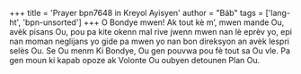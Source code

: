 +++
title = 'Prayer bpn7648 in Kreyol Ayisyen'
author = "Báb"
tags = ['lang-ht', 'bpn-unsorted']
+++
O Bondye mwen! Ak tout kè m’, mwen mande Ou, avèk pisans Ou, pou pa kite okenn mal rive jwenn mwen nan lè eprèv yo, epi nan moman neglijans yo gide pa mwen yo nan bon direksyon an avèk lespri selès Ou. Se Ou menm Ki Bondye, Ou gen pouvwa pou fè tout sa Ou vle. Pa gen moun ki kapab opoze ak Volonte Ou oubyen detounen Plan Ou.
